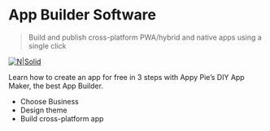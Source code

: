 # App Builder Software
> Build and publish cross-platform PWA/hybrid and native apps using a single click

[![N|Solid](http://snappy.appypie.com/appypielogo/appypie.png "AppBuilderSoftware")](https://www.appypie.com/)

Learn how to create an app for free in 3 steps with Appy Pie’s DIY App Maker, the best App Builder.

- Choose Business
- Design theme
- Build cross-platform app
